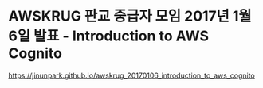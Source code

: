 # AWSKRUG 판교 중급자 모임 2017년 1월 6일 발표 - Introduction to AWS Cognito
https://jinunpark.github.io/awskrug_20170106_introduction_to_aws_cognito
